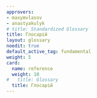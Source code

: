 ```yaml
---
approvers:
- maxymvlasov
- anastyakulyk
# title: Standardized Glossary
title: Глосарій
layout: glossary
noedit: true
default_active_tag: fundamental
weight: 5
card:
  name: reference
  weight: 10
#   title: Glossary
  title: Глосарій
---
```


